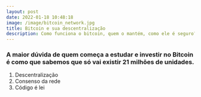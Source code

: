 ```yaml
---
layout: post
date: 2022-01-18 10:48:18
image: /image/bitcoin_network.jpg
title: Bitcoin e sua descentralização
description: Como funciona o bitcoin, quem o mantém, como ele é seguro??
---
```

### A maior dúvida de quem começa a estudar e investir no **Bitcoin** é como que sabemos que só vai existir 21 milhões de unidades.

1. Descentralização
2. Consenso da rede
3. Código é lei